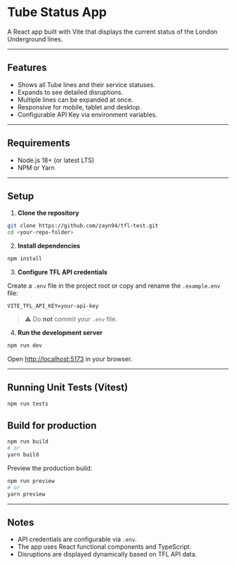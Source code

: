 # Tube Status App

A React app built with Vite that displays the current status of the London Underground lines.

---

## Features

- Shows all Tube lines and their service statuses.
- Expands to see detailed disruptions.
- Multiple lines can be expanded at once.
- Responsive for mobile, tablet and desktop.
- Configurable API Key via environment variables.

---

## Requirements

- Node.js 18+ (or latest LTS)
- NPM or Yarn

---

## Setup

1. **Clone the repository**

```bash
git clone https://github.com/zayn94/tfl-test.git
cd <your-repo-folder>
```

2. **Install dependencies**

```bash
npm install
```

3. **Configure TFL API credentials**

Create a `.env` file in the project root or copy and rename the `.example.env` file:

```env
VITE_TFL_API_KEY=your-api-key
```

> ⚠️ Do **not** commit your `.env` file.

4. **Run the development server**

```bash
npm run dev
```

Open [http://localhost:5173](http://localhost:5173) in your browser.

---

## Running Unit Tests (Vitest)

```bash
npm run tests
```

## Build for production

```bash
npm run build
# or
yarn build
```

Preview the production build:

```bash
npm run preview
# or
yarn preview
```

---

## Notes

- API credentials are configurable via `.env`.
- The app uses React functional components and TypeScript.
- Disruptions are displayed dynamically based on TFL API data.
